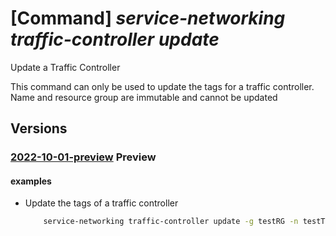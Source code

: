 # [Command] _service-networking traffic-controller update_

Update a Traffic Controller

This command can only be used to update the tags for a traffic controller. Name and resource group are immutable and cannot be updated

## Versions

### [2022-10-01-preview](/Resources/mgmt-plane/L3N1YnNjcmlwdGlvbnMve30vcmVzb3VyY2Vncm91cHMve30vcHJvdmlkZXJzL21pY3Jvc29mdC5zZXJ2aWNlbmV0d29ya2luZy90cmFmZmljY29udHJvbGxlcnMve30=/2022-10-01-preview.xml) **Preview**

<!-- mgmt-plane /subscriptions/{}/resourcegroups/{}/providers/microsoft.servicenetworking/trafficcontrollers/{} 2022-10-01-preview -->

#### examples

- Update the tags of a traffic controller
    ```bash
        service-networking traffic-controller update -g testRG -n testTC --set tags.CostCenter=testBusinessGroup
    ```
